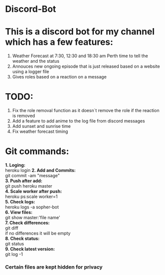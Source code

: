 # Discord-Bot
This is a discord bot for my channel which has a few features:
==============================================================
1. Weather Forecast at 7:30, 12:30 and 18:30 am Perth time to tell the weather and the status
2. Annouces new ongoing episode that is just released based on a website using a logger file
3. Gives roles based on a reaction on a message

TODO:
=======
1. Fix the role removal function as it doesn`t remove the role if the reaction is removed
2. Add a feature to add anime to the log file from discord messages
3. Add sunset and sunrise time
4. Fix weather forecast timing

Git commands:
============
**1. Loging:**\
heroku login
**2. Add and Commits:**\
git commit -am "message"\
**3. Push after add:**\
git push heroku master\
**4. Scale worker after push:**\
heroku ps:scale worker=1\
**5. Check logs:**\
heroku logs -a sopher-bot\
**6. View files:**\
git show master:'file name'\
**7. Check differences:**\
git diff\
if no differences it will be empty\
**8. Check status:**\
git status\
**9. Check latest version:**\
git log -1

### Certain files are kept hidden for privacy ###
